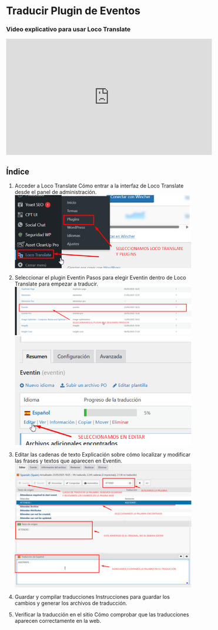 # Traducir Plugin de Eventos

### Video explicativo para usar Loco Translate 

<iframe width="560" height="315" src="https://www.youtube.com/embed/Pecj9OiYwJE?si=BzJ3496qYJN1mqGm" title="YouTube video player" frameborder="0" allow="accelerometer; autoplay; clipboard-write; encrypted-media; gyroscope; picture-in-picture; web-share" referrerpolicy="strict-origin-when-cross-origin" allowfullscreen></iframe>



## Índice

1. Acceder a Loco Translate
   Cómo entrar a la interfaz de Loco Translate desde el panel de administración.
![](/imagenes/loco-trans0.png)

1. Seleccionar el plugin Eventin 
   Pasos para elegir Eventin dentro de Loco Translate para empezar a traducir.
![](/imagenes/loco-trans1.png)
![](/imagenes/loco-trans1-1.png)
2. Editar las cadenas de texto
   Explicación sobre cómo localizar y modificar las frases y textos que aparecen en Eventin.
![](/imagenes/loco-trans3.png)

3. Guardar y compilar traducciones 
   Instrucciones para guardar los cambios y generar los archivos de traducción.

4. Verificar la traducción en el sitio
   Cómo comprobar que las traducciones aparecen correctamente en la web.

